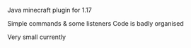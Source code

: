 Java minecraft plugin for 1.17

Simple commands & some listeners
Code is badly organised 

Very small currently
